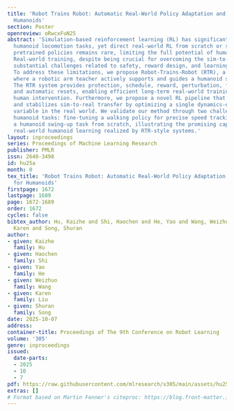 ```yaml
---
title: 'Robot Trains Robot: Automatic Real-World Policy Adaptation and Learning for
  Humanoids'
section: Poster
openreview: oRwcxFuN25
abstract: 'Simulation-based reinforcement learning (RL) has significantly advanced
  humanoid locomotion tasks, yet direct real-world RL from scratch or starting from
  pretrained policies remains rare, limiting the full potential of humanoid robots.
  Real-world training, despite being crucial for overcoming the sim-to-real gap, faces
  substantial challenges related to safety, reward design, and learning efficiency.
  To address these limitations, we propose Robot-Trains-Robot (RTR), a novel framework
  where a robotic arm teacher actively supports and guides a humanoid student robot.
  The RTR system provides protection, schedule, reward, perturbation, failure detection,
  and automatic resets, enabling efficient long-term real-world training with minimal
  human intervention. Furthermore, we propose a novel RL pipeline that facilitates
  and stabilizes sim-to-real transfer by optimizing a single dynamics-encoded latent
  variable in the real world. We validate our method through two challenging real-world
  humanoid tasks: fine-tuning a walking policy for precise speed tracking and learning
  a humanoid swing-up task from scratch, illustrating the promising capabilities of
  real-world humanoid learning realized by RTR-style systems.'
layout: inproceedings
series: Proceedings of Machine Learning Research
publisher: PMLR
issn: 2640-3498
id: hu25a
month: 0
tex_title: 'Robot Trains Robot: Automatic Real-World Policy Adaptation and Learning
  for Humanoids'
firstpage: 1672
lastpage: 1689
page: 1672-1689
order: 1672
cycles: false
bibtex_author: Hu, Kaizhe and Shi, Haochen and He, Yao and Wang, Weizhuo and Liu,
  Karen and Song, Shuran
author:
- given: Kaizhe
  family: Hu
- given: Haochen
  family: Shi
- given: Yao
  family: He
- given: Weizhuo
  family: Wang
- given: Karen
  family: Liu
- given: Shuran
  family: Song
date: 2025-10-07
address:
container-title: Proceedings of The 9th Conference on Robot Learning
volume: '305'
genre: inproceedings
issued:
  date-parts:
  - 2025
  - 10
  - 7
pdf: https://raw.githubusercontent.com/mlresearch/v305/main/assets/hu25a/hu25a.pdf
extras: []
# Format based on Martin Fenner's citeproc: https://blog.front-matter.io/posts/citeproc-yaml-for-bibliographies/
---
```

